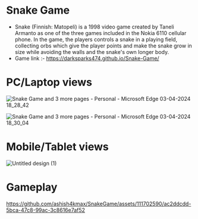 # Snake Game
* Snake (Finnish: Matopeli) is a 1998 video game created by Taneli Armanto as one of the three games included in the Nokia 6110 cellular phone. In the game, the players controls a snake in a playing field, collecting orbs which give the player points and make the 
  snake grow in size while avoiding the walls and the snake's own longer body.
* Game link :- https://darksparks474.github.io/Snake-Game/

# PC/Laptop views
![Snake Game and 3 more pages - Personal - Microsoft​ Edge 03-04-2024 18_28_42](https://github.com/ashish4kmax/SnakeGame/assets/111702590/b6f5cf4e-4722-4122-8d18-6ac5f74f0f09)

![Snake Game and 3 more pages - Personal - Microsoft​ Edge 03-04-2024 18_30_04](https://github.com/ashish4kmax/SnakeGame/assets/111702590/dd6dbc0b-d898-4be4-a34e-632ef026dacb)

# Mobile/Tablet views

![Untitled design (1)](https://github.com/ashish4kmax/SnakeGame/assets/111702590/358b7257-8148-485e-b7ca-a6b2af5beeb0)

# Gameplay

https://github.com/ashish4kmax/SnakeGame/assets/111702590/ac2ddcdd-5bca-47c8-99ac-3c8616e7af52

